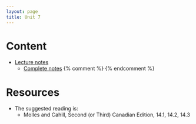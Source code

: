 ```yaml
---
layout: page
title: Unit 7
---
```


# Content

* [Lecture notes](materials/exploitation.handouts.pdf)
    * [Complete notes](materials/exploitation.complete.pdf)
{% comment %} 
{% endcomment %} 

# Resources

* The suggested reading is:
  * Molles and Cahill, Second (or Third) Canadian Edition, 14.1, 14.2, 14.3


